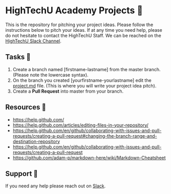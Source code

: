 # HighTechU Academy Projects :dog:

This is the repository for pitching your project ideas. Please follow the instructions below to pitch your ideas. If at any time you need help, please do not hesitate to contact the HighTechU Staff. We can be reached on the [HighTechU Slack Channel](). 

## Tasks :paw_prints:

1. Create a branch named [firstname-lastname] from the master branch. (Please note the lowercase syntax).
1. On the branch you created [yourfirstname-yourlastname] edit the [project.md](./project.md) file. (This is where you will write your project idea pitch). 
1. Create a **Pull Request** into master from your branch.

## Resources :lion:

* https://help.github.com/
* https://help.github.com/articles/editing-files-in-your-repository/
* https://help.github.com/en/github/collaborating-with-issues-and-pull-requests/creating-a-pull-request#changing-the-branch-range-and-destination-repository
* https://help.github.com/en/github/collaborating-with-issues-and-pull-requests/creating-a-pull-request
* https://github.com/adam-p/markdown-here/wiki/Markdown-Cheatsheet

## Support :minidisc:

If you need any help please reach out on [Slack]().
